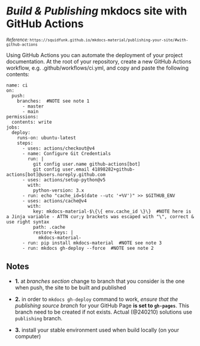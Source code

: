 
# *Build & Publishing* mkdocs site with GitHub Actions

<small>*Reference:* `https://squidfunk.github.io/mkdocs-material/publishing-your-site/#with-github-actions`</small>



Using GitHub Actions you can automate the deployment of your project documentation. At the root of your repository, create a new GitHub Actions workflow, e.g. .github/workflows/ci.yml, and copy and paste the following contents:

```Jinja
name: ci
on:
  push:
    branches:  #NOTE see note 1
      - master
      - main
permissions:
  contents: write
jobs:
  deploy:
    runs-on: ubuntu-latest
    steps:
      - uses: actions/checkout@v4
      - name: Configure Git Credentials
        run: |
          git config user.name github-actions[bot]
          git config user.email 41898282+github-actions[bot]@users.noreply.github.com
      - uses: actions/setup-python@v5
        with:
          python-version: 3.x
      - run: echo "cache_id=$(date --utc '+%V')" >> $GITHUB_ENV
      - uses: actions/cache@v4
        with:
          key: mkdocs-material-$\{\{ env.cache_id \}\}  #NOTE here is a Jinja variable - ATTN cur;y brackets was escaped with "\", correct & use right syntax
          path: .cache
          restore-keys: |
            mkdocs-material-
      - run: pip install mkdocs-material  #NOTE see note 3
      - run: mkdocs gh-deploy --force  #NOTE see note 2
```



## Notes

* **1.** at *branches section* change to branch that you consider is the one when push, the site to be built and published

* **2.** in order to `mkdocs gh-deploy` command to work, *ensure that the publishing source branch* for your GitHub Page **is set to `gh-pages`**. This branch need to be created if not exists. Actual (@240210) solutions use `publishing` branch.

* **3.** install your stable environment used when build locally (on your computer)



